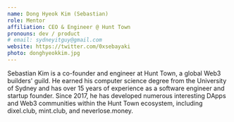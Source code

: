 ```yaml
---
name: Dong Hyeok Kim (Sebastian)
role: Mentor
affiliation: CEO & Engineer @ Hunt Town
pronouns: dev / product
# email: sydneyitguy@gmail.com
website: https://twitter.com/0xsebayaki
photo: donghyeokkim.jpg
---
```


Sebastian Kim is a co-founder and engineer at Hunt Town, a global Web3 builders' guild. He earned his computer science degree from the University of Sydney and has over 15 years of experience as a software engineer and startup founder. Since 2017, he has developed numerous interesting DApps and Web3 communities within the Hunt Town ecosystem, including dixel.club, mint.club, and neverlose.money.
